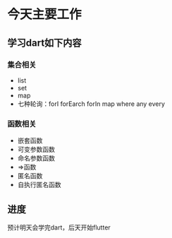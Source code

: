 # 今天主要工作

## 学习dart如下内容

### 集合相关

* list
* set
* map
* 七种轮询：forI forEarch forIn map where any every

### 函数相关

* 嵌套函数
* 可变参数函数
* 命名参数函数
* =>函数
* 匿名函数
* 自执行匿名函数

## 进度

预计明天会学完dart，后天开始flutter
